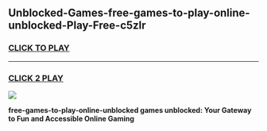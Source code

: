 
## Unblocked-Games-free-games-to-play-online-unblocked-Play-Free-c5zlr
<h3>
<a href="https://premium76.site?title=free-games-to-play-online-unblocked&ref=23A">CLICK TO PLAY</a></h3>
<hr>

<h3>
<a href="https://premium76.site?title=free-games-to-play-online-unblocked&ref=23A">CLICK 2 PLAY</a>
  
</h3>

<a href="https://premium76.site?title=free-games-to-play-online-unblocked&ref=23A"><img src="https://clearcache.store/games.png"></a>


**free-games-to-play-online-unblocked games unblocked: Your Gateway to Fun and Accessible Online Gaming**
